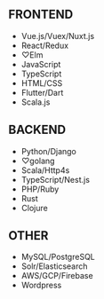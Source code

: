 ## FRONTEND

- Vue.js/Vuex/Nuxt.js
- React/Redux
- ♡Elm
- JavaScript
- TypeScript
- HTML/CSS
- Flutter/Dart
- Scala.js

## BACKEND

- Python/Django
- ♡golang
- Scala/Http4s
- TypeScript/Nest.js
- PHP/Ruby
- Rust
- Clojure

## OTHER

- MySQL/PostgreSQL
- Solr/Elasticsearch
- AWS/GCP/Firebase
- Wordpress
